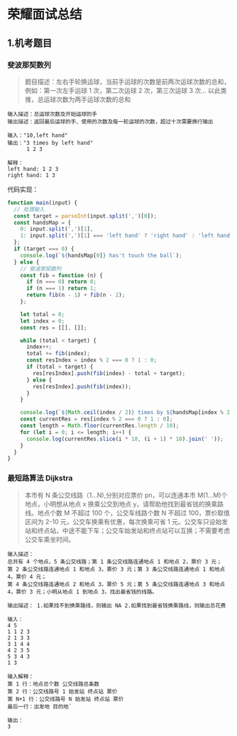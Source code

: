 # 荣耀面试总结

## 1.机考题目

### 斐波那契数列

> 题目描述：左右手轮换运球，当前手运球的次数是前两次运球次数的总和，例如：第一次左手运球 1 次，第二次运球 2 次，第三次运球 3 次... 以此类推，总运球次数为两手运球次数的总和

```
输入描述：总运球次数及开始运球的手
输出描述：返回最后运球的手、使用的次数及每一轮运球的次数，超过十次需要换行输出

输入："10,left hand"
输出："3 times by left hand"
      1 2 3

解释：
left hand: 1 2 3
right hand: 1 3
```

代码实现：

```js
function main(input) {
  // 处理输入
  const target = parseInt(input.split(',')[0]);
  const handsMap = {
    0: input.split(',')[1],
    1: input.split(',')[1] === 'left hand' ? 'right hand' : 'left hand'
  };
  if (target === 0) {
    console.log(`${handsMap[0]} has't touch the ball`);
  } else {
    // 斐波那契数列
    const fib = function (n) {
      if (n === 0) return 0;
      if (n === 1) return 1;
      return fib(n - 1) + fib(n - 2);
    };

    let total = 0;
    let index = 0;
    const res = [[], []];

    while (total < target) {
      index++;
      total += fib(index);
      const resIndex = index % 2 === 0 ? 1 : 0;
      if (total > target) {
        res[resIndex].push(fib(index) - total + target);
      } else {
        res[resIndex].push(fib(index));
      }
    }

    console.log(`${Math.ceil(index / 2)} times by ${handsMap[index % 2 === 0 ? 1 : 0]}`);
    const currentRes = res[index % 2 === 0 ? 1 : 0];
    const length = Math.floor(currentRes.length / 10);
    for (let i = 0; i <= length; i++) {
      console.log(currentRes.slice(i * 10, (i + 1) * 10).join(' '));
    }
  }
}
```

### 最短路算法 Dijkstra

> 本市有 N 条公交线路（1…N),分别对应票价 pn，可以连通本市 M(1…M)个地点，小明想从地点 x 换乘公交到地点 y，请帮助他找到最省钱的换乘路线。地点个数 M 不超过 100 个，公交车线路个数 N 不超过 100，票价取值区间为 2-10 元，公交车换乘有优惠，每次换乘可省 1 元。公交车只设始发站和终点站，中途不能下车；公交车始发站和终点站可以互换；不需要考虑公交车乘坐时间。

```
输入描述：
总共有 4 个地点，5 条公交线路；第 1 条公交线路连通地点 1 和地点 2，票价 3 元；
第 2 条公交线路连通地点 1 和地点 3，票价 3 元；第 3 条公交线路连通地点 1 和地点 4，票价 4 元；
第 4 条公交线路连通地点 2 和地点 3，票价 5 元；第 5 条公交线路连通地点 3 和地点 4，票价 3 元；小明从地点 1 到地点 3，找出最省钱的线路。

输出描述： 1.如果找不到换乘路线，则输出 NA 2.如果找到最省钱换乘路线，则输出总花费

输入：
4 5
1 1 2 3
2 1 3 3
3 1 4 4
4 2 3 5
5 3 4 3
1 3

输入解释：
第 1 行：地点总个数 公交线路总条数
第 2 行：公交线路号 1 始发站 终点站 票价
第 N+1 行：公交线路号 N 始发站 终点站 票价
最后一行：出发地 目的地`

输出：
3

```
